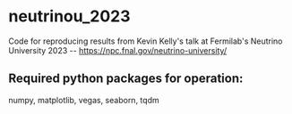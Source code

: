# neutrinou_2023
Code for reproducing results from Kevin Kelly's talk at Fermilab's Neutrino University 2023 -- https://npc.fnal.gov/neutrino-university/

## Required python packages for operation:
numpy, matplotlib, vegas, seaborn, tqdm
